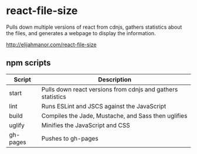 # react-file-size

Pulls down multiple versions of react from cdnjs, gathers statistics about the files, and generates a webpage to display the information.

http://elijahmanor.com/react-file-size

## npm scripts

| Script   | Description |
| -------- | ----------- |
| start    | Pulls down react versions from cdnjs and gathers statistics |
| lint     | Runs ESLint and JSCS against the JavaScript |
| build    | Compiles the Jade, Mustache, and Sass then uglifies |
| uglify   | Minifies the JavaScript and CSS |
| gh-pages | Pushes to gh-pages |
